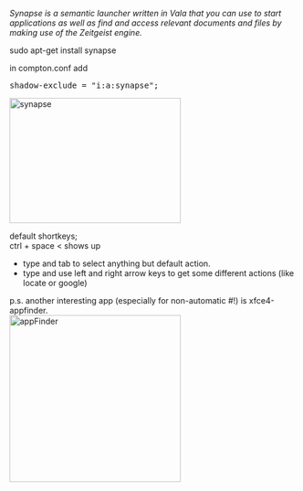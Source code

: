 *Synapse is a semantic launcher written in Vala that you can use to start applications as well as find and access relevant documents and files by making use of the Zeitgeist engine.*

sudo apt-get install synapse

in compton.conf add

<pre>shadow-exclude = "i:a:synapse";</pre>

[<img src="http://brontosaurusrex.mooo.com/wp-content/uploads/2013/03/synapse-300x219.png" alt="synapse" width="300" height="219" class="aligncenter size-medium wp-image-2517" />][1]

default shortkeys;  
ctrl + space < shows up  
- type and tab to select anything but default action.  
- type and use left and right arrow keys to get some different actions (like locate or google)

p.s. another interesting app (especially for non-automatic #!) is xfce4-appfinder.  
[<img src="http://brontosaurusrex.mooo.com/wp-content/uploads/2013/03/appFinder-300x292.png" alt="appFinder" width="300" height="292" class="aligncenter size-medium wp-image-2522" />][2]

 [1]: http://brontosaurusrex.mooo.com/wp-content/uploads/2013/03/synapse.png
 [2]: http://brontosaurusrex.mooo.com/wp-content/uploads/2013/03/appFinder.png